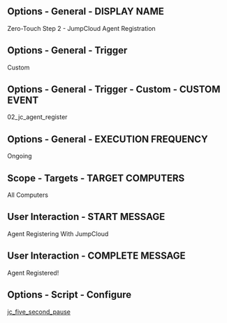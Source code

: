 ## Options - General - DISPLAY NAME

Zero-Touch Step 2 - JumpCloud Agent Registration

## Options - General - Trigger

Custom

## Options - General - Trigger - Custom - CUSTOM EVENT

02_jc_agent_register

## Options - General - EXECUTION FREQUENCY

Ongoing

## Scope - Targets - TARGET COMPUTERS

All Computers

## User Interaction - START MESSAGE

Agent Registering With JumpCloud

## User Interaction - COMPLETE MESSAGE

Agent Registered!

## Options - Script - Configure

[jc_five_second_pause](https://github.com/TheJumpCloud/support/blob/master/zero-touch/Jamf%20Pro/scripts/jc_five_second_pause.md)